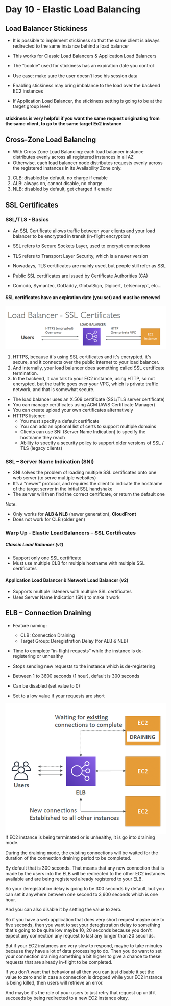 # Day 10 - Elastic Load Balancing

## Load Balancer Stickiness
- It is possible to implement stickiness so that the same client is always redirected to the same instance behind a load balancer

- This works for Classic Load Balancers & Application Load Balancers

- The “cookie” used for stickiness has an expiration date you control

- Use case: make sure the user doesn’t lose his session data

- Enabling stickiness may bring imbalance to the load over the backend EC2 instances

- If Application Load Balancer, the stickiness setting is going to be at the target group level
#### stickiness is very helpful if you want the same request originating from the same client, to go to the same target Ec2 instance

## Cross-Zone Load Balancing
- With Cross Zone Load Balancing: each load balancer instance distributes evenly across all registered instances in all AZ
- Otherwise, each load balancer node distributes requests evenly across the registered instances in its Availability Zone only.

1. CLB: disabled by default, no charge if enable
2. ALB: always on, cannot disable, no charge
3. NLB: disabled by default, get charged if enable

## SSL Certificates
### SSL/TLS - Basics
- An SSL Certificate allows traffic between your clients and your load balancer
  to be encrypted in transit (in-flight encryption)
  
- SSL refers to Secure Sockets Layer, used to encrypt connections
  
- TLS refers to Transport Layer Security, which is a newer version
  
- Nowadays, TLS certificates are mainly used, but people still refer as SSL


- Public SSL certificates are issued by Certificate Authorities (CA)
  
- Comodo, Symantec, GoDaddy, GlobalSign, Digicert, Letsencrypt, etc…


#### SSL certificates have an expiration date (you set) and must be renewed

![](Load%20Balancer%20-%20SSL%20Certificates.png)
1. HTTPS, because it's using SSL certificates and it's encrypted, it's secure, and it connects over the public internet to your load balancer.
2. And internally, your load balancer does something called SSL certificate termination.
3. In the backend, it can talk to your EC2 instance, using HTTP, so not encrypted, but the traffic goes over your VPC, which is private traffic network, and that is somewhat secure.


- The load balancer uses an X.509 certificate (SSL/TLS server certificate)
- You can manage certificates using ACM (AWS Certificate Manager)
- You can create upload your own certificates alternatively
- HTTPS listener:
  - You must specify a default certificate
  - You can add an optional list of certs to support multiple domains
  - Clients can use SNI (Server Name Indication) to specify the hostname they reach
  - Ability to specify a security policy to support older versions of SSL / TLS (legacy clients)
  
### SSL – Server Name Indication (SNI)
- SNI solves the problem of loading multiple SSL certificates onto one web server (to serve multiple websites)
- It’s a “newer” protocol, and requires the client to indicate the hostname of the target server in the initial SSL handshake
- The server will then find the correct certificate, or return the default one

Note:
- Only works for **ALB & NLB** (newer generation), **CloudFront**
- Does not work for CLB (older gen)

### Warp Up - Elastic Load Balancers – SSL Certificates
##### Classic Load Balancer (v1)
- Support only one SSL certificate
- Must use multiple CLB for multiple hostname with multiple SSL certificates
#### Application Load Balancer & Network Load Balancer (v2)
- Supports multiple listeners with multiple SSL certificates
- Uses Server Name Indication (SNI) to make it work

## ELB – Connection Draining

- Feature naming:
  - CLB: Connection Draining
  - Target Group: Deregistration Delay (for ALB & NLB)

- Time to complete “in-flight requests” while
the instance is de-registering or unhealthy
- Stops sending new requests to the instance
which is de-registering
- Between 1 to 3600 seconds (1 hour), default is 300
seconds
- Can be disabled (set value to 0)
- Set to a low value if your requests are short

![](Connection%20Draining.png)
If EC2 instance is being terminated or is unhealthy, it is go into draining mode.

During the draining mode, the existing connections will be waited for the duration of the connection draining period to be completed.

By default that is 300 seconds. That means that any new connection that is made by the users into the ELB will be redirected to the other EC2 instances available and are being registered already registered to your ELB.

So your deregistration delay is going to be 300 seconds by default, but you can set it anywhere between one second to 3,600 seconds which is one hour.

And you can also disable it by setting the value to zero.

So if you have a web application that does very short request maybe one to five seconds, then you want to set your deregistration delay to something that's going to be quite low maybe 10, 20 seconds because you don't expect any connection any request to last any longer than 20 seconds.

But if your EC2 instances are very slow to respond, maybe to take minutes because they have a lot of data processing to do. Then you do want to set your connection draining something a bit higher to give a chance to these requests that are already in-flight to be completed.

If you don't want that behavior at all then you can just disable it set the value to zero and in case a connection is dropped while your EC2 instance is being killed, then users will retrieve an error.

And maybe it's the role of your users to just retry that request up until it succeeds by being redirected to a new EC2 instance okay.